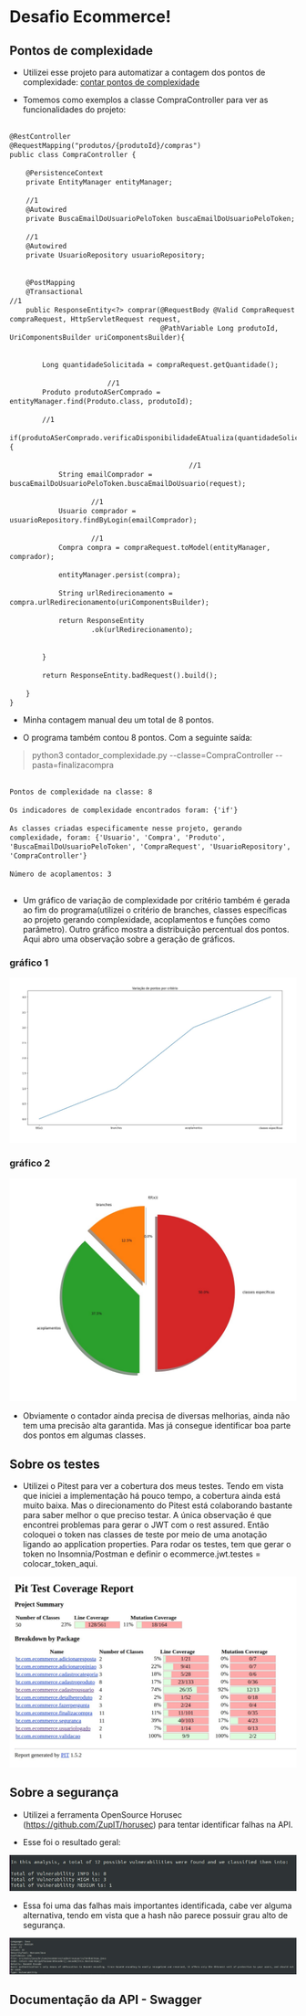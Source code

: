 # Desafio Ecommerce!

## Pontos de complexidade

- Utilizei esse projeto para automatizar a contagem dos pontos de complexidade: [contar pontos de complexidade](https://github.com/MarceloAmorim25/cdd-complexity-counter)


- Tomemos como exemplos a classe CompraController para ver as funcionalidades do projeto:

```

@RestController
@RequestMapping("produtos/{produtoId}/compras")
public class CompraController {

    @PersistenceContext
    private EntityManager entityManager;

    //1
    @Autowired
    private BuscaEmailDoUsuarioPeloToken buscaEmailDoUsuarioPeloToken;

    //1
    @Autowired
    private UsuarioRepository usuarioRepository;


    @PostMapping
    @Transactional                                                              //1
    public ResponseEntity<?> comprar(@RequestBody @Valid CompraRequest compraRequest, HttpServletRequest request,
                                     @PathVariable Long produtoId, UriComponentsBuilder uriComponentsBuilder){


        Long quantidadeSolicitada = compraRequest.getQuantidade();

                        //1                
        Produto produtoASerComprado = entityManager.find(Produto.class, produtoId);

        //1                                    
        if(produtoASerComprado.verificaDisponibilidadeEAtualiza(quantidadeSolicitada)){

                                            //1
            String emailComprador = buscaEmailDoUsuarioPeloToken.buscaEmailDoUsuario(request);

                    //1
            Usuario comprador = usuarioRepository.findByLogin(emailComprador);

                    //1
            Compra compra = compraRequest.toModel(entityManager, comprador);

            entityManager.persist(compra);
               
            String urlRedirecionamento = compra.urlRedirecionamento(uriComponentsBuilder);

            return ResponseEntity
                    .ok(urlRedirecionamento);


        }

        return ResponseEntity.badRequest().build();

    }
}

```

- Minha contagem manual deu um total de 8 pontos.

- O programa também contou 8 pontos. Com a seguinte saída:

> python3 contador_complexidade.py --classe=CompraController --pasta=finalizacompra

```

Pontos de complexidade na classe: 8

Os indicadores de complexidade encontrados foram: {'if'}

As classes criadas especificamente nesse projeto, gerando complexidade, foram: {'Usuario', 'Compra', 'Produto', 'BuscaEmailDoUsuarioPeloToken', 'CompraRequest', 'UsuarioRepository', 'CompraController'}

Número de acoplamentos: 3
    

```

- Um gráfico de variação de complexidade por critério também é gerada ao fim do programa(utilizei o critério de branches, classes específicas ao projeto gerando complexidade, acoplamentos e funções como parâmetro). Outro gráfico mostra a distribuição percentual dos pontos. Aqui abro uma observação sobre a geração de gráficos. 

### gráfico 1

![](/readme-images/variacao_pontos.jpg)


### gráfico 2


![](/readme-images/grafico_pizza.jpg)


- Obviamente o contador ainda precisa de diversas melhorias, ainda não tem uma precisão alta garantida. Mas já consegue identificar boa parte dos pontos em algumas classes.



## Sobre os testes

- Utilizei o Pitest para ver a cobertura dos meus testes. Tendo em vista que iniciei a implementação há pouco tempo, a cobertura ainda está muito baixa. Mas o direcionamento do Pitest está colaborando bastante para saber melhor o que preciso testar. A única observação é que encontrei problemas para gerar o JWT com o rest assured. Então coloquei o token nas classes de teste por meio de uma anotação ligando ao application properties. Para rodar os testes, tem que gerar o token no Insomnia/Postman e definir o ecommerce.jwt.testes = colocar_token_aqui.

![](/readme-images/coberturatestes.jpg)



## Sobre a segurança

- Utilizei a ferramenta OpenSource Horusec (https://github.com/ZupIT/horusec) para tentar identificar falhas na API.

- Esse foi o resultado geral: 

![](/readme-images/segurancageral.jpg)


- Essa foi uma das falhas mais importantes identificada, cabe ver alguma alternativa, tendo em vista que a hash não parece possuir grau alto de segurança.

![](/readme-images/possivelfalhaseguranca1.jpg)


## Documentação da API - Swagger